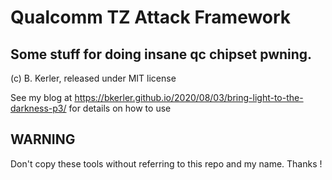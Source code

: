 # Qualcomm TZ Attack Framework

## Some stuff for doing insane qc chipset pwning.
(c) B. Kerler, released under MIT license

See my blog at https://bkerler.github.io/2020/08/03/bring-light-to-the-darkness-p3/ for details on how to use

## WARNING
Don't copy these tools without referring to this repo and my name. Thanks !

